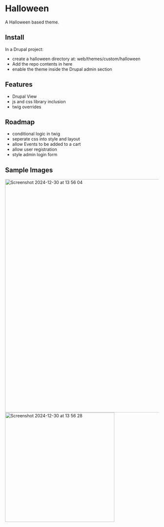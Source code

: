 # Halloween

A Halloween based theme.

## Install

In a Drupal project:

- create a halloween directory at: web/themes/custom/halloween
- Add the repo contents in here
- enable the theme inside the Drupal admin section

## Features

- Drupal View
- js and css library inclusion
- twig overrides

## Roadmap

- conditional logic in twig
- seperate css into style and layout
- allow Events to be added to a cart
- allow user registration
- style admin login form

## Sample Images

<span><img width="763" alt="Screenshot 2024-12-30 at 13 56 04" src="https://github.com/user-attachments/assets/d7c65bef-c2c0-44a8-aeb1-a69859da2d2b" />
<img width="358" alt="Screenshot 2024-12-30 at 13 56 28" src="https://github.com/user-attachments/assets/20fe9360-2c39-4a4c-91cf-9450cee03f9b" /></span>

